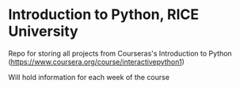 # Introduction to Python, RICE University
Repo for storing all projects from Courseras's Introduction to Python (https://www.coursera.org/course/interactivepython1)

Will hold information for each week of the course
